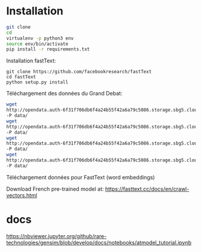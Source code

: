 # Installation

```bash
git clone
cd 
virtualenv -p python3 env
source env/bin/activate
pip install -r requirements.txt
```

Installation fastText:

```
git clone https://github.com/facebookresearch/fastText
cd fastText
python setup.py install
```

Téléchargement des données du Grand Debat:


```bash
wget
http://opendata.auth-6f31f706db6f4a24b55f42a6a79c5086.storage.sbg5.cloud.ovh.net/2019-02-06/LA_TRANSITION_ECOLOGIQUE.json
-P data/
wget
http://opendata.auth-6f31f706db6f4a24b55f42a6a79c5086.storage.sbg5.cloud.ovh.net/2019-02-06/LA_FISCALITE_ET_LES_DEPENSES_PUBLIQUES.json
-P data/
wget
http://opendata.auth-6f31f706db6f4a24b55f42a6a79c5086.storage.sbg5.cloud.ovh.net/2019-02-06/DEMOCRATIE_ET_CITOYENNETE.json
-P data/
wget
http://opendata.auth-6f31f706db6f4a24b55f42a6a79c5086.storage.sbg5.cloud.ovh.net/2019-02-06/ORGANISATION_DE_LETAT_ET_DES_SERVICES_PUBLICS.json
-P data/
```

Téléchargement données pour FastText (word embeddings)

Download French pre-trained model at: https://fasttext.cc/docs/en/crawl-vectors.html

# docs
https://nbviewer.jupyter.org/github/rare-technologies/gensim/blob/develop/docs/notebooks/atmodel_tutorial.ipynb
